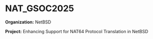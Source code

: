 # NAT_GSOC2025
**Organization:** NetBSD

**Project:** Enhancing Support for NAT64 Protocol Translation in NetBSD
